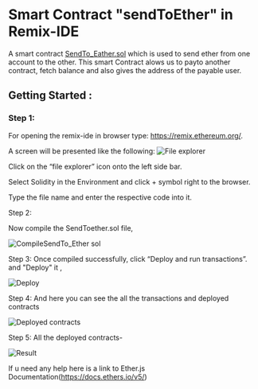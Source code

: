 # Smart Contract "sendToEther" in Remix-IDE

 A smart contract [SendTo_Eather.sol](https://github.com/Vikash-8090-Yadav/Solidity-Pathshala/blob/main/Level1/sendTo_Eather/SendTo_Eather.sol) which is used to send ether from one account to the other. This smart Contract alows us to payto another contract, fetch balance and also gives the address of the payable user.

## Getting Started :


### Step 1:

For opening the remix-ide in browser type: https://remix.ethereum.org/.

A screen will be presented like the following:
![File explorer](https://user-images.githubusercontent.com/95535448/182686591-5ae38b05-1ea2-4532-9ee1-d368a43de36b.png)

Click on the “file explorer” icon onto the left side bar.

Select Solidity in the Environment and click + symbol right to the browser.

Type the file name and enter the respective code into it.

Step 2:

Now compile the SendToether.sol file,

![CompileSendTo_Ether sol](https://user-images.githubusercontent.com/95535448/182689470-67811d67-52d8-45b2-95d1-125000e08b29.png)

Step 3:
Once compiled successfully, click “Deploy and run transactions”. and "Deploy" it ,

![Deploy](https://user-images.githubusercontent.com/95535448/182689529-646ab6e7-ce0c-4486-886e-413f41a96f21.png)

Step 4:
And here you can see the all the transactions and deployed contracts 

![Deployed contracts](https://user-images.githubusercontent.com/95535448/182689765-b55a8166-3804-4466-9d4d-494db6e8e605.png)

Step 5:
All the deployed contracts-

![Result](https://user-images.githubusercontent.com/95535448/182690233-9d849ceb-3007-4d04-8aae-8084259a5ab0.png)




If u need any help here is a link to Ether.js Documentation(https://docs.ethers.io/v5/)
